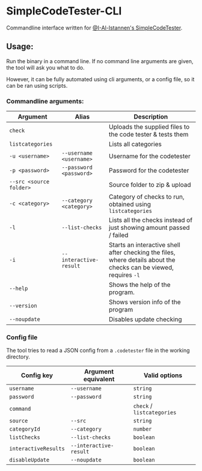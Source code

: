 # SimpleCodeTester-CLI
Commandline interface written for [@I-Al-Istannen's SimpleCodeTester](https://github.com/I-Al-Istannen/SimpleCodeTester).

## Usage:
Run the binary in a command line. If no command line arguments are given, the tool will ask you what to do.

However, it can be fully automated using cli arguments, or a config file, so it can be ran using scripts.

### Commandline arguments:

| Argument                 | Alias                   | Description                                                                                                       | 
|--------------------------|-------------------------|-------------------------------------------------------------------------------------------------------------------|
| `check`                  |                         | Uploads the supplied files to the code tester & tests them                                                        |
| `listcategories`         |                         | Lists all categories                                                                                              |
| `-u <username>`          | `--username <username>` | Username for the codetester                                                                                       |
| `-p <password>`          | `--password <password>` | Password for the codetester                                                                                       |
| `--src <source folder>`  |                         | Source folder to zip & upload                                                                                     |
| `-c <category>`          | `--category <category>` | Category of checks to run, obtained using `listcategories`                                                        |
| `-l`                     | `--list-checks`         | Lists all the checks instead of just showing amount passed / failed                                               |
| `-i`                     | `--interactive-result`  | Starts an interactive shell after checking the files, where details about the checks can be viewed, requires `-l` |
| `--help`                 |                         | Shows the help of the program.                                                                                    |
| `--version`              |                         | Shows version info of the program                                                                                 |
| `--noupdate`             |                         | Disables update checking                                                                                          |

### Config file

The tool tries to read a JSON config from a `.codetester` file in the working directory.

| Config key           | Argument equivalent    | Valid options              |
|----------------------|------------------------|----------------------------|
| `username`           | `--username`           | `string`                   |
| `password`           | `--password`           | `string`                   |
| `command`            |                        | `check` / `listcategories` |
| `source`             | `--src`                | `string`                   |
| `categoryId`         | `--category`           | `number`                   |
| `listChecks`         | `--list-checks`        | `boolean`                  |
| `interactiveResults` | `--interactive-result` | `boolean`                  |
| `disableUpdate`      | `--noupdate`           | `boolean`                  |
